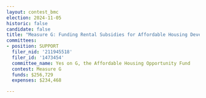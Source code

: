 ```yaml
---
layout: contest_bmc
election: 2024-11-05
historic: false
candidate: false
title: "Measure G: Funding Rental Subsidies for Affordable Housing Developments Serving Low Income Seniors, Families, and Persons with Disabilities"
committees:
- position: SUPPORT
  filer_nid: '211945518'
  filer_id: '1473454'
  committee_name: Yes on G, the Affordable Housing Opportunity Fund
  contest: Measure G
  funds: $256,729
  expenses: $234,468

---
```

